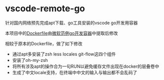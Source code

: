 # vscode-remote-go

针对国内网络预先完成apt下载、go工具安装的vscode go开发用容器

本项目中的[Dockerfile](https://github.com/microsoft/vscode-remote-try-go/blob/master/.devcontainer/Dockerfile)由[微软范例go开发容器](https://github.com/Microsoft/vscode-remote-try-go)中提取后修改

相较于原本的Dockerfile，做了如下修改

- 通过apt多安装了zsh less locales git-flow这四个组件
- 安装了oh-my-zsh
- 将所有涉及apt的操作合为一句RUN以避免缓存文件出现在docker的层叠卷中
- 生成了中文locale支持，在终端中中文的输入与输出都不会乱码了
